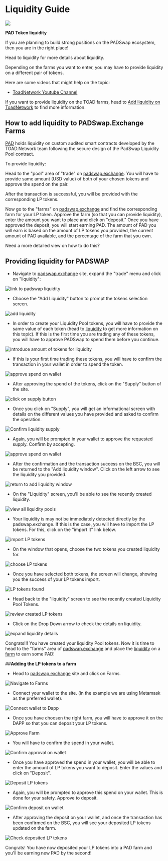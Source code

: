 # Liquidity Guide

![](<../../.gitbook/assets/photo\_2021-10-26\_22-52-45 (1).jpg>)

**PAD Token liquidity**

If you are planning to build strong positions on the PADSwap ecosystem, then you are in the right place!

Head to liquidity for more details about liquidity.

Depending on the farms you want to enter, you may have to provide liquidity on a different pair of tokens.

Here are some videos that might help on the topic:

* [ToadNetwork Youtube Channel](https://www.youtube.com/channel/UCI\_vUc-HrJWtKXj-Re-hTSw/videos)&#x20;

If you want to provide liquidity on the TOAD farms, head to [Add liquidity on ToadNetwork](https://github.com/ToadNetwork/Docs/blob/main/docs/addLiquitidyForTOADNetwork.md) to find more information.

## How to add liquidity to PADSwap.Exchange Farms

[PAD](https://github.com/ToadNetwork/Docs/blob/main/docs/padtoken.md) holds liquidity on custom audited smart contracts developed by the TOAD.Network team following the secure design of the PadSwap Liquidity Pool contract.

To provide liquidity:

Head to the "pool" area of "trade" on [padswap.exchange](https://padswap.exchange/#/pool). You will have to provide same amount (USD value) of both of your chosen tokens and approve the spend on the pair.

After the transaction is successful, you will be provided with the corresponding LP tokens.

Now go to the "farms" on [padswap.exchange](https://dapps.padswap.exchange) and find the corresponding farm for your LP token. Approve the farm (so that you can provide liquidity), enter the amount you want to place and click on "deposit." Once you have approved the deposit, you will start earning PAD. The amount of PAD you will earn is based on the amount of LP tokens you provided, the current amount of PAD available, and the percentage of the farm that you own.

Need a more detailed view on how to do this?

## Providing liquidity for PADSWAP

* Navigate to [padswap.exchange](https://padswap.exchange) site, expand the "trade" menu and click on "liquidity":

![link to padswap liquidity](https://github.com/ToadNetwork/Docs/blob/main/docs/\_media/howtos/PadSwapAddingLiquidity00\_navigateToLiquidity.png?raw=true)

* Choose the "Add Liquidity" button to prompt the tokens selection screen.

![add liquidity](https://github.com/ToadNetwork/Docs/blob/main/docs/\_media/howtos/PadSwapAddingLiquidity01\_navigateToLiquidity.png?raw=true)

* In order to create your Liquidity Pool tokens, you will have to provide the same value of each token (head to [liquidity](broken-reference) to get more information on this topic). If this is the first time you are trading any of these tokens, you will have to approve PADSwap to spend them before you continue.

![introduce amount of tokens for liquidity](https://github.com/ToadNetwork/Docs/blob/main/docs/\_media/howtos/PadSwapAddingLiquidity02\_ChooseTokensForLiquidity.png?raw=true)

* If this is your first time trading these tokens, you will have to confirm the transaction in your wallet in order to spend the token.

![approve spend on wallet](https://github.com/ToadNetwork/Docs/blob/main/docs/\_media/howtos/PadSwapAddingLiquidity03\_approveToken1.png?raw=true)

* After approving the spend of the tokens, click on the "Supply" button of the site.

![click on supply button](https://github.com/ToadNetwork/Docs/blob/main/docs/\_media/howtos/PadSwapAddingLiquidity06\_supplyLiquidity.png?raw=true)

* Once you click on "Supply", you will get an informational screen with details on the different values you have provided and asked to confirm the operation.

![Confirm liquidity supply](https://github.com/ToadNetwork/Docs/blob/main/docs/\_media/howtos/PadSwapAddingLiquidity07\_checkSupply.png?raw=true)

* Again, you will be prompted in your wallet to approve the requested supply. Confirm by accepting.

![approve spend on wallet](https://github.com/ToadNetwork/Docs/blob/main/docs/\_media/howtos/PadSwapAddingLiquidity08\_confirmSupplyOnWallet.png?raw=true)

* After the confirmation and the transaction success on the BSC, you will be returned to the "Add liquidity window". Click on the left arrow to see the liquidity you provided.

![return to add liquidity window](https://github.com/ToadNetwork/Docs/blob/main/docs/\_media/howtos/AddingLiquidity09\_returnToLiquidityScreen.png?raw=true)

* On the "Liquidity" screen, you'll be able to see the recently created liquidity.

![view all liquidity pools](https://github.com/ToadNetwork/Docs/blob/main/docs/\_media/howtos/PadSwapAddingLiquidity09\_goBackToLiquidity.png?raw=true)

* Your liquidity is may not be immediately detected directly by the padswap.exchange. If this is the case, you will have to import the LP tokens. For this, click on the "import it" link below.

![import LP tokens](https://github.com/ToadNetwork/Docs/blob/main/docs/\_media/howtos/PadSwapAddingLiquidity11\_importLiquidity.png?raw=true)

* On the window that opens, choose the two tokens you created liquidity for.

![choose LP tokens](https://github.com/ToadNetwork/Docs/blob/main/docs/\_media/howtos/PadSwapAddingLiquidity12\_chooseTokens.png?raw=true)

* Once you have selected both tokens, the screen will change, showing you the success of your LP tokens import.

![LP tokens found](https://github.com/ToadNetwork/Docs/blob/main/docs/\_media/howtos/PadSwapAddingLiquidity13\_poolFound.png?raw=true)

* Head back to the "liquidity" screen to see the recently created Liquidity Pool Tokens.

![review created LP tokens](https://github.com/ToadNetwork/Docs/blob/main/docs/\_media/howtos/PadSwapAddingLiquidity14\_reviewLiquidityPools.png?raw=true)

* Click on the Drop Down arrow to check the details on liquidity.

![expand liquidity details](https://github.com/ToadNetwork/Docs/blob/main/docs/\_media/howtos/PadSwapAddingLiquidity15\_checkDetailsLiquidity.png?raw=true)

Congrats!!! You have created your liquidity Pool tokens. Now it is time to head to the "farms" area of [padswap.exchange](https://dapps.padswap.exchange) and place the [liquidity](broken-reference) on a [farm](broken-reference) to earn some PAD!

\##**Adding the LP tokens to a farm**

* Head to [padswap.exchange](https://dapps.padswap.exchange) site and click on Farms.

![Navigate to Farms](https://github.com/ToadNetwork/Docs/blob/main/docs/\_media/howtos/PadSwapAddingLiquidity16\_putLPTokensOnFarm.png?raw=true)

* Connect your wallet to the site. (in the example we are using Metamask as the preferred wallet).

![Connect wallet to Dapp](https://github.com/ToadNetwork/Docs/blob/main/docs/\_media/howtos/AddingLiquidity13\_connectWallet.png?raw=true)

* Once you have choosen the right farm, you will have to approve it on the DAPP so that you can deposit your LP tokens.

![Approve Farm](https://github.com/ToadNetwork/Docs/blob/main/docs/\_media/howtos/PadSwapAddingLiquidity18\_navigateToChoosenFarm.png?raw=true)

* You will have to confirm the spend in your wallet.

![Confirm approval on wallet](https://github.com/ToadNetwork/Docs/blob/main/docs/\_media/howtos/PadSwapAddingLiquidity19\_approveFarmOnWallet.png?raw=true)

* Once you have approved the spend in your wallet, you will be able to enter the amount of LP tokens you want to deposit. Enter the values and click on "Deposit".

![Deposit LP tokens](https://github.com/ToadNetwork/Docs/blob/main/docs/\_media/howtos/PadSwapAddingLiquidity20\_depositLPTokens.png?raw=true)

* Again, you will be prompted to approve this spend on your wallet. This is done for your safety. Approve to deposit.

![Confirm deposit on wallet](https://github.com/ToadNetwork/Docs/blob/main/docs/\_media/howtos/PadSwapAddingLiquidity21\_confirmDepositOnWallet.png?raw=true)

* After approving the deposit on your wallet, and once the transaction has been confirmed on the BSC, you will see your deposited LP tokens updated on the farm.

![Check deposited LP tokens](https://github.com/ToadNetwork/Docs/blob/main/docs/\_media/howtos/PadSwapAddingLiquidity22\_checkDepositedTokens.png?raw=true)

Congrats! You have now deposited your LP tokens into a PAD farm and you'll be earning new PAD by the second!
